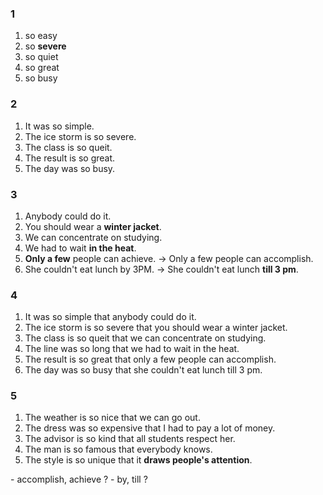 ### 1
1. so easy
2. so **severe**
3. so quiet
4. so great
5. so busy
### 2
1. It was so simple.
2. The ice storm is so severe.
3. The class is so queit.
4. The result is so great.
5. The day was so busy.
### 3
1. Anybody could do it.
2. You should wear a **winter jacket**.
3. We can concentrate on studying.
4. We had to wait **in the heat**.
5. **Only a few** people can achieve.
-> Only a few people can accomplish.
6. She couldn't eat lunch by 3PM.
-> She couldn't eat lunch **till 3 pm**.
### 4
1. It was so simple that anybody could do it.
2. The ice storm is so severe that you should wear a winter jacket.
3. The class is so queit that we can concentrate on studying.
4. The line was so long that we had to wait in the heat.
5. The result is so great that only a few people can accomplish.
6. The day was so busy that she couldn't eat lunch till 3 pm.
### 5
1. The weather is so nice that we can go out.
2. The dress was so expensive that I had to pay a lot of money.
3. The advisor is so kind that all students respect her.
4. The man is so famous that everybody knows.
5. The style is so unique that it **draws people's attention**.
</hr>
- accomplish, achieve ?  
- by, till ?  
